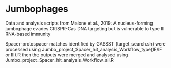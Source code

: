 # Jumbophages
Data and analysis scripts from Malone et al., 2019: A nucleus-forming jumbophage evades CRISPR-Cas DNA targeting but is vulnerable to type III RNA-based immunity

Spacer-protospacer matches identified by GASSST (target_search.sh) were processed using Jumbo_project_Spacer_hit_analysis_Workflow_type(IE/IF or III).R then the outputs were merged and analysed using Jumbo_project_Spacer_hit_analysis_Workflow_all.R
